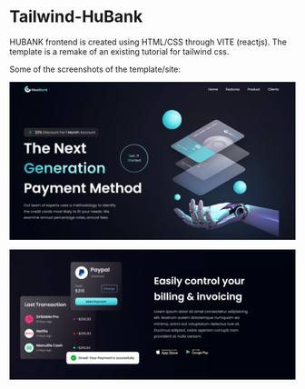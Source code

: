 # Tailwind-HuBank

HUBANK frontend is created using HTML/CSS through VITE (reactjs). The template is a remake of an existing tutorial for tailwind css.

Some of the screenshots of the template/site:

![Homepage](https://raw.githubusercontent.com/alliums-p/Tailwind-HuBank/main/src/assets/home.png)

![Billing ](https://raw.githubusercontent.com/alliums-p/Tailwind-HuBank/main/src/assets/billing.png)
